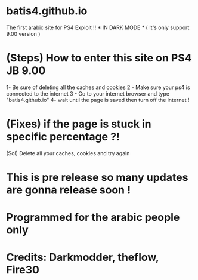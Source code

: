 # batis4.github.io
 The first arabic site for PS4 Exploit !! * IN DARK MODE * ( It's only support 9.00 version ) 
# (Steps) How to enter this site on PS4 JB 9.00
 1- Be sure of deleting all the caches and cookies
  2 - Make sure your ps4 is connected to the internet
  3 - Go to your internet browser and type "batis4.github.io"
  4- wait until the page is saved then turn off the internet !

# (Fixes) if the page is stuck in specific percentage ?!
  (Sol) Delete all your caches, cookies and try again

# This is pre release so many updates are gonna release soon !
#  Programmed for the arabic people only 

# Credits: Darkmodder, theflow, Fire30
